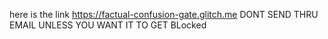 here is the link 
https://factual-confusion-gate.glitch.me
DONT SEND THRU EMAIL UNLESS YOU WANT IT TO  GET BLocked
